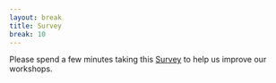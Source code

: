 ```yaml
---
layout: break
title: Survey
break: 10
---
```


Please spend a few minutes taking this <a href="https://docs.google.com/forms/d/e/1FAIpQLSd8xaYYiUjyabhf32pBtZU5PQoI9g0gMb--ngKiyJTUVS2mzg/viewform">Survey</a> to help us improve our workshops.
